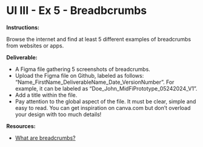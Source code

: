 # UI III - Ex 5 - Breadbcrumbs

**Instructions:** 

Browse the internet and find at least 5 different examples of breadcrumbs from websites or apps. 

**Deliverable:**

- A Figma file gathering 5 screenshots of breadcrumbs.
- Upload the Figma file on Github, labeled as follows: “Name_FirstName_DeliverableName_Date_VersionNumber”. For example, it can be labeled as “Doe_John_MidFiPrototype_05242024_V1”.
- Add a title within the file.
- Pay attention to the global aspect of the file. It must be clear, simple and easy to read. You can get inspiration on canva.com but don’t overload your design with too much details!


**Resources:**

- [What are breadcrumbs?](https://www.seoptimer.com/blog/breadcrumbs-website/)